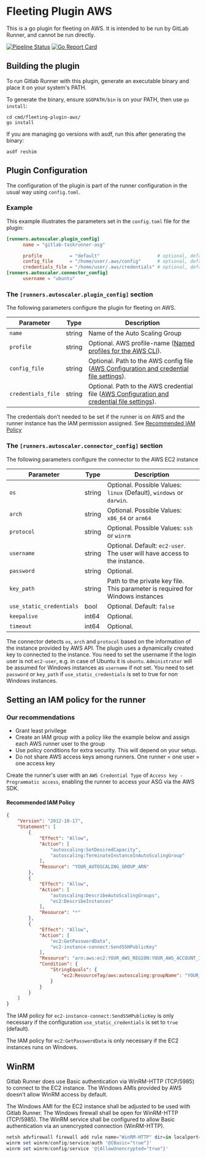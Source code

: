 # Fleeting Plugin AWS

This is a go plugin for fleeting on AWS. It is intended to be run by GitLab Runner, and cannot be run directly.

[![Pipeline Status](https://gitlab.com/gitlab-org/fleeting/fleeting-plugin-aws/badges/main/pipeline.svg)](https://gitlab.com/gitlab-org/fleeting/fleeting-plugin-aws/commits/main)
[![Go Report Card](https://goreportcard.com/badge/gitlab.com/gitlab-org/fleeting/fleeting-plugin-aws)](https://goreportcard.com/report/gitlab.com/gitlab-org/fleeting/fleeting-plugin-aws)

## Building the plugin

To run Gitlab Runner with this plugin, generate an executable binary and place it on your system's PATH.

To generate the binary, ensure `$GOPATH/bin` is on your PATH, then use `go install`:

```shell
cd cmd/fleeting-plugin-aws/
go install 
```

If you are managing go versions with asdf, run this after generating the binary:

```shell
asdf reshim
```

## Plugin Configuration

The configuration of the plugin is part of the runner configuration in the usual way using `config.toml`.

### Example

This example illustrates the parameters set in the `config.toml` file for the plugin:

```toml
[runners.autoscaler.plugin_config]
      name = "gitlab-taskrunner-asg"

      profile          = "default"                     # optional, default is 'default'
      config_file      = "/home/user/.aws/config"      # optional, default is '~/.aws/config'
      credentials_file = "/home/user/.aws/credentials" # optional, default is '~/.aws/credentials'
[runners.autoscaler.connector_config]
      username = "ubuntu"
```

### The `[runners.autoscaler.plugin_config]` section

The following parameters configure the plugin for fleeting on AWS.

| Parameter             | Type   | Description |
|-----------------------|--------|-------------|
| `name`                | string | Name of the Auto Scaling Group |
| `profile` | string | Optional. AWS profile-name ([Named profiles for the AWS CLI](https://docs.aws.amazon.com/cli/latest/userguide/cli-configure-profiles.html)). |
| `config_file`    | string | Optional. Path to the AWS config file ([AWS Configuration and credential file settings](https://docs.aws.amazon.com/cli/latest/userguide/cli-configure-files.html)). |
| `credentials_file`    | string | Optional. Path to the AWS credential file ([AWS Configuration and credential file settings](https://docs.aws.amazon.com/cli/latest/userguide/cli-configure-files.html)). |

The credentials don't needed to be set if the runner is on AWS and the runner instance
has the IAM permission assigned. See [Recommended IAM Policy](#recommended-iam-policy)

### The `[runners.autoscaler.connector_config]` section

The following parameters configure the connector to the AWS EC2 instance

| Parameter                | Type   | Description |
|--------------------------|--------|-------------|
| `os`                     | string | Optional. Possible Values: `linux` (Default), `windows` or `darwin`. |
| `arch`                   | string | Optional. Possible Values: `x86_64` or `arm64` |
| `protocol`               | string | Optional. Possible Values: `ssh` or `winrm` |
| `username`               | string | Optional. Default: `ec2-user`. The user will have access to the instance.|
| `password`               | string | Optional. |
| `key_path`               | string | Path to the private key file. This parameter is required for Windows instances |
| `use_static_credentials` | bool   | Optional. Default: `false` |
| `keepalive`              | int64 | Optional. |
| `timeout`                | int64 | Optional. |

The connector detects `os`, `arch` and `protocol` based on the information of the instance provided by AWS API.
The plugin uses a dynamically created key to connected to the instance. You need to set the username if the login
user is not `ec2-user`, e.g. in case of Ubuntu it is `ubuntu`. `Administrator` will be assumed for Windows instances as `username` if not set.
You need to set `password` or `key_path` if `use_static_credentials` is set to true for non Windows instances.

## Setting an IAM policy for the runner

### Our recommendations

- Grant least privilege
- Create an IAM group with a policy like the example below and assign each AWS runner user to the group
- Use policy conditions for extra security. This will depend on your setup.
- Do not share AWS access keys among runners. One runner = one user = one access key

Create the runner's user with an `AWS Credential Type` of `Access key - Programmatic access`, enabling the runner to
access your ASG via the AWS SDK.

#### Recommended IAM Policy

```json
{
    "Version": "2012-10-17",
    "Statement": [
        {
            "Effect": "Allow",
            "Action": [
                "autoscaling:SetDesiredCapacity",
                "autoscaling:TerminateInstanceInAutoScalingGroup"
            ],
            "Resource": "YOUR_AUTOSCALING_GROUP_ARN"
        },
        {
            "Effect": "Allow",
            "Action": [
                "autoscaling:DescribeAutoScalingGroups",
                "ec2:DescribeInstances"
            ],
            "Resource": "*"
        },
        {
            "Effect": "Allow",
            "Action": [
                "ec2:GetPasswordData",
                "ec2-instance-connect:SendSSHPublicKey"
            ],
            "Resource": "arn:aws:ec2:YOUR_AWS_REGION:YOUR_AWS_ACCOUNT_ID:instance/*",
            "Condition": {
                "StringEquals": {
                    "ec2:ResourceTag/aws:autoscaling:groupName": "YOUR_AUTOSCALING_GROUP_NAME"
                }
            }
        }
    ]
}
```

The IAM policy for `ec2-instance-connect:SendSSHPublicKey` is only necessary if the configuration `use_static_credentials`
is set to `true` (default).

The IAM policy for `ec2:GetPasswordData` is only necessary if the EC2 instances runs on Windows.

## WinRM

Gitlab Runner does use Basic authentication via WinRM-HTTP (TCP/5985) to connect to the EC2 instance.
The Windows AMIs provided by AWS doesn't allow WinRM access by default.

The Windows AMI for the EC2 instance shall be adjusted to be used with Gitlab Runner.
The Windows firewall shall be open for WinRM-HTTP (TCP/5985). The WinRM service shall be
configured to allow Basic authentication via an unencrypted connection (WinRM-HTTP).

```powershell
netsh advfirewall firewall add rule name="WinRM-HTTP" dir=in localport=5985 protocol=TCP action=allow
winrm set winrm/config/service/auth '@{Basic="true"}'
winrm set winrm/config/service '@{AllowUnencrypted="true"}'
```
